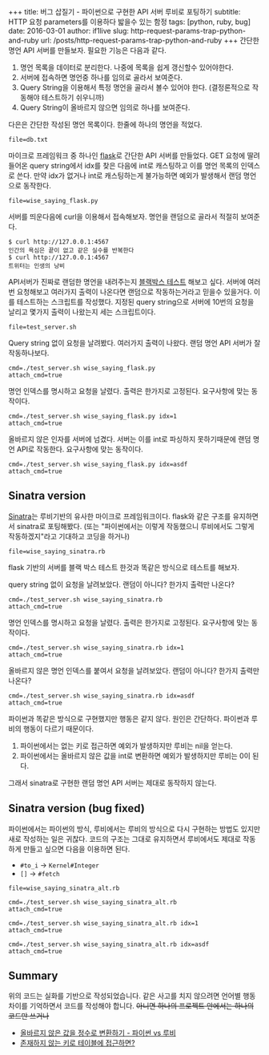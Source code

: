 +++
title: 버그 삽질기 - 파이썬으로 구현한 API 서버 루비로 포팅하기
subtitle: HTTP 요청 parameters를 이용하다 밟을수 있는 함정
tags: [python, ruby, bug]
date: 2016-03-01
author: if1live
slug: http-request-params-trap-python-and-ruby
url: /posts/http-request-params-trap-python-and-ruby
+++
간단한 명언 API 서버를 만들보자. 필요한 기능은 다음과 같다.

1. 명언 목록을 데이터로 분리한다. 나중에 목록을 쉽게 갱신할수 있어야한다.
2. 서버에 접속하면 명언중 하나를 임의로 골라서 보여준다.
3. Query String을 이용해서 특정 명언을 골라서 볼수 있어야 한다. (결정론적으로 작동해야 테스트하기 쉬우니까)
4. Query String이 올바르지 않으면 임의로 하나를 보여준다.

다은은 간단한 작성된 명언 목록이다. 한줄에 하나의 명언을 적었다.

~~~maya:view
file=db.txt
~~~

마이크로 프레임워크 중 하나인 [flask](http://flask.pocoo.org/)로 간단한 API 서버를 만들었다.
GET 요청에 딸려 들어온 query string에서 idx를 찾은 다음에 int로 캐스팅하고 이를 명언 목록의 인덱스로 쓴다. 만약 idx가 없거나 int로 캐스팅하는게 불가능하면 예외가 발생해서 랜덤 명언으로 동작한다.

~~~maya:view
file=wise_saying_flask.py
~~~

서버를 띄운다음에 curl을 이용해서 접속해보자. 명언을 랜덤으로 골라서 적절히 보여준다.
```
$ curl http://127.0.0.1:4567
인간의 욕심은 끝이 없고 같은 실수를 반복한다
$ curl http://127.0.0.1:4567
트위터는 인생의 낭비
```

API서버가 진짜로 랜덤한 명언을 내려주는지 [블랙박스 테스트](//en.wikipedia.org/wiki/Black-box_testing) 해보고 싶다.
서버에 여러번 요청해보고 여러가지 출력이 나온다면 랜덤으로 작동하는거라고 믿을수 있을거다.
이를 테스트하는 스크립트를 작성했다.
지정된 query string으로 서버에 10번의 요청을 날리고 몇가지 출력이 나왔는지 세는 스크립트이다.

~~~maya:view
file=test_server.sh
~~~

Query string 없이 요청을 날려봤다. 여러가지 출력이 나왔다.
랜덤 명언 API 서버가 잘 작동하나보다.

~~~maya:execute
cmd=./test_server.sh wise_saying_flask.py
attach_cmd=true
~~~

명언 인덱스를 명시하고 요청을 날렸다. 출력은 한가지로 고정된다.
요구사항에 맞는 동작이다.

~~~maya:execute
cmd=./test_server.sh wise_saying_flask.py idx=1
attach_cmd=true
~~~

올바르지 않은 인자를 서버에 넘겼다. 서버는 이를 int로 파싱하지 못하기때문에 랜덤 명언 API로 작동한다.
요구사항에 맞는 동작이다.

~~~maya:execute
cmd=./test_server.sh wise_saying_flask.py idx=asdf
attach_cmd=true
~~~

## Sinatra version

[Sinatra](http://www.sinatrarb.com/)는 루비기반의 유사한 마이크로 프레임워크이다.
flask와 같은 구조를 유지하면서 sinatra로 포팅해봤다.
(또는 "파이썬에서는 이렇게 작동했으니 루비에서도 그렇게 작동하겠지"라고 기대하고 코딩을 하거나)

~~~maya:view
file=wise_saying_sinatra.rb
~~~

flask 기반의 서버를 블랙 박스 테스트 한것과 똑같은 방식으로 테스트를 해보자.

query string 없이 요청을 날려보았다.
랜덤이 아니다? 한가지 출력만 나온다?

~~~maya:execute
cmd=./test_server.sh wise_saying_sinatra.rb
attach_cmd=true
~~~

명언 인덱스를 명시하고 요청을 날렸다. 출력은 한가지로 고정된다.
요구사항에 맞는 동작이다.

~~~maya:execute
cmd=./test_server.sh wise_saying_sinatra.rb idx=1
attach_cmd=true
~~~

올바르지 않은 명언 인덱스를 붙여서 요청을 날려보았다.
랜덤이 아니다? 한가지 출력만 나온다?

~~~maya:execute
cmd=./test_server.sh wise_saying_sinatra.rb idx=asdf
attach_cmd=true
~~~

파이썬과 똑같은 방식으로 구현했지만 행동은 같지 않다.
원인은 간단하다. 파이썬과 루비의 행동이 다르기 때문이다.

1. 파이썬에서는 없는 키로 접근하면 예외가 발생하지만 루비는 nil을 얻는다.
2. 파이썬에서는 올바르지 않은 값을 int로 변환하면 예외가 발생하지만 루비는 0이 된다.

그래서 sinatra로 구현한 랜덤 명언 API 서버는 제대로 동작하지 않는다.

## Sinatra version (bug fixed)

파이썬에서는 파이썬의 방식, 루비에서는 루비의 방식으로 다시 구현하는 방법도 있지만 새로 작성하는 일은 귀찮다.
코드의 구조는 그대로 유지하면서 루비에서도 제대로 작동하게 만들고 싶으면 다음을 이용하면 된다.

* `#to_i` -> `Kernel#Integer`
* `[]` -> `#fetch`

~~~maya:view
file=wise_saying_sinatra_alt.rb
~~~

~~~maya:execute
cmd=./test_server.sh wise_saying_sinatra_alt.rb
attach_cmd=true
~~~

~~~maya:execute
cmd=./test_server.sh wise_saying_sinatra_alt.rb idx=1
attach_cmd=true
~~~

~~~maya:execute
cmd=./test_server.sh wise_saying_sinatra_alt.rb idx=asdf
attach_cmd=true
~~~

## Summary

위의 코드는 실화를 기반으로 작성되었습니다.
같은 사고를 치지 않으려면 언어별 행동 차이를 기억하면서 코드를 작성해야 합니다.
<s>아니면 하나의 프로젝트 안에서는 하나의 코드만 쓰거나</s>

* [올바르지 않은 값을 정수로 변환하기 - 파이썬 vs 루비]({filename}make-int-from-invalid-value-python-and-ruby.md)
* [존재하지 않는 키로 테이블에 접근하면?]({filename}if-key-does-not-exist-then.md)
